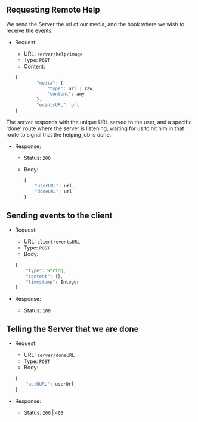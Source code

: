 ## Requesting Remote Help

We send the Server the url of our media,
and the hook where we wish to receive the events.

- Request:
    - URL: `server/help/image`
    - Type: `POST`
    - Content:

    ```javascript
    {
            "media": {
                "type": url | raw,
                "content": any
            },
            "eventsURL": url
    }
    ```

The server responds with the unique URL served to the user,
and a specific 'done' route where the server is listening,
waiting for us to hit him in that route
to signal that the helping job is done.

- Response:
    - Status: `200`
    - Body:

        ```javascript
        {
            "userURL": url,
            "doneURL": url
        }
        ```

## Sending events to the client

- Request:
    - URL: `client/eventsURL`
    - Type: `POST`
    - Body:

    ```javascript
    {
        "type": String,
        "content": {},
        "timestamp": Integer
    }
    ```

- Response:
    - Status: `100`

## Telling the Server that we are done

- Request:
    - URL: `server/doneURL`
    -  Type: `POST`
    -  Body:

    ```javascript
    {
        "authURL": userUrl
    }
    ```

- Response:
    - Status: `200` | `403`
